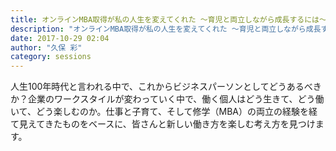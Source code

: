 ```yaml
---
title: オンラインMBA取得が私の人生を変えてくれた ～育児と両立しながら成長するには～
description: "オンラインMBA取得が私の人生を変えてくれた ～育児と両立しながら成長するには～"
date: 2017-10-29 02:04
author: "久保 彩"
category: sessions
---
```

人生100年時代と言われる中で、これからビジネスパーソンとしてどうあるべきか？企業のワークスタイルが変わっていく中で、働く個人はどう生きて、どう働いて、どう楽しむのか。仕事と子育て、そして修学（MBA）の両立の経験を経て見えてきたものをベースに、皆さんと新しい働き方を楽しむ考え方を見つけます。